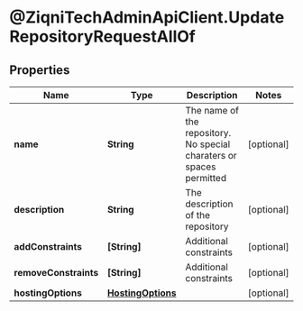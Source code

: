 # @ZiqniTechAdminApiClient.UpdateRepositoryRequestAllOf

## Properties

Name | Type | Description | Notes
------------ | ------------- | ------------- | -------------
**name** | **String** | The name of the repository. No special charaters or spaces permitted | [optional] 
**description** | **String** | The description of the repository | [optional] 
**addConstraints** | **[String]** | Additional constraints | [optional] 
**removeConstraints** | **[String]** | Additional constraints | [optional] 
**hostingOptions** | [**HostingOptions**](HostingOptions.md) |  | [optional] 


